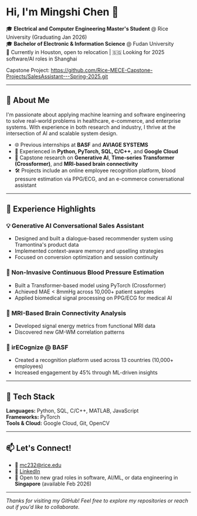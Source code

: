 # Hi, I'm Mingshi Chen 👋

🎓 **Electrical and Computer Engineering Master's Student** @ Rice University (Graduating Jan 2026)  
🎓 **Bachelor of Electronic & Information Science** @ Fudan University  
📍 Currently in Houston, open to relocation | 🇸🇬 Looking for 2025 software/AI roles in Shanghai

Capstone Project: https://github.com/Rice-MECE-Capstone-Projects/SalesAssistant---Spring-2025.git

---

## 🧠 About Me

I'm passionate about applying machine learning and software engineering to solve real-world problems in healthcare, e-commerce, and enterprise systems. With experience in both research and industry, I thrive at the intersection of AI and scalable system design.

- 🌐 Previous internships at **BASF** and **AVIAGE SYSTEMS**
- 🤖 Experienced in **Python, PyTorch, SQL, C/C++**, and **Google Cloud**
- 🧪 Capstone research on **Generative AI**, **Time-series Transformer (Crossformer)**, and **MRI-based brain connectivity**
- 🛠 Projects include an online employee recognition platform, blood pressure estimation via PPG/ECG, and an e-commerce conversational assistant

---

## 💼 Experience Highlights

### 💡 Generative AI Conversational Sales Assistant
- Designed and built a dialogue-based recommender system using Tramontina's product data
- Implemented context-aware memory and upselling strategies
- Focused on conversion optimization and session continuity

### 💊 Non-Invasive Continuous Blood Pressure Estimation
- Built a Transformer-based model using PyTorch (Crossformer)
- Achieved MAE < 8mmHg across 10,000+ patient samples
- Applied biomedical signal processing on PPG/ECG for medical AI

### 🧠 MRI-Based Brain Connectivity Analysis
- Developed signal energy metrics from functional MRI data
- Discovered new GM-WM correlation patterns

### 🏢 irECognize @ BASF
- Created a recognition platform used across 13 countries (10,000+ employees)
- Increased engagement by 45% through ML-driven insights

---

## 🚀 Tech Stack

**Languages:** Python, SQL, C/C++, MATLAB, JavaScript  
**Frameworks:** PyTorch  
**Tools & Cloud:** Google Cloud, Git, OpenCV  

---

## 📫 Let's Connect!

- 📧 mc232@rice.edu  
- 💼 [LinkedIn](https://www.linkedin.com/in/mingshi-chen-866536328)  
- 📍 Open to new grad roles in software, AI/ML, or data engineering in **Singapore** (available Feb 2026)

---

_Thanks for visiting my GitHub! Feel free to explore my repositories or reach out if you'd like to collaborate._
